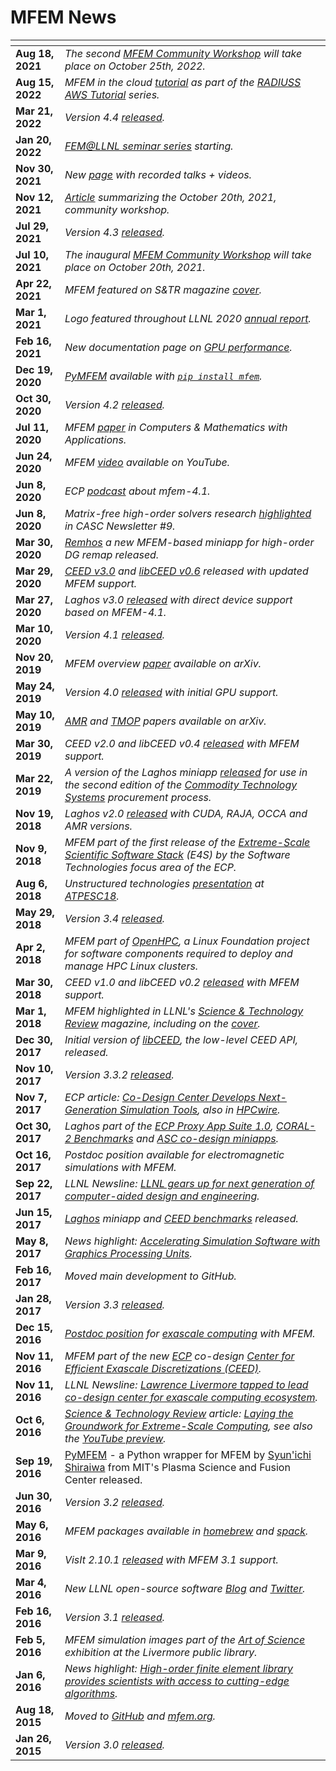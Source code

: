 # MFEM News

<img width=130px, style="margin:-10px"> | |
------------ | -----------------------------------------------------------------
**Aug 18, 2021** | *The second [MFEM Community Workshop](workshop.md) will take place on October 25th, 2022.*
**Aug 15, 2022** | *MFEM in the cloud [tutorial](tutorial/index.md) as part of the [RADIUSS AWS Tutorial](https://software.llnl.gov/radiuss/event/2022/07/07/radiuss-on-aws/) series.*
**Mar 21, 2022** | *Version 4.4 [released](https://github.com/mfem/mfem/blob/v4.4/CHANGELOG).*
**Jan 20, 2022** | *[FEM@LLNL seminar series](seminar.md) starting.*
**Nov 30, 2021** | *New [page](videos.md) with recorded talks + videos.*
**Nov 12, 2021** | *[Article](https://computing.llnl.gov/about/newsroom/mfem-team-hosts-first-community-workshop) summarizing the October 20th, 2021, community workshop.*
**Jul 29, 2021** | *Version 4.3 [released](https://github.com/mfem/mfem/blob/v4.3/CHANGELOG).*
**Jul 10, 2021** | *The inaugural [MFEM Community Workshop](workshop.md) will take place on October 20th, 2021.*
**Apr 22, 2021** | *MFEM featured on *S&TR* magazine [cover](https://str.llnl.gov/2021-02).*
**Mar 1, 2021**  | *Logo featured throughout LLNL 2020 [annual report](https://annual.llnl.gov/sites/annual/files/2021-11/fy2020annual.pdf).*
**Feb 16, 2021** | *New documentation page on [GPU performance](gpu-support.md).*
**Dec 19, 2020** | *[PyMFEM](https://github.com/mfem/PyMFEM) available with [`pip install mfem`](https://pypi.org/project/mfem).*
**Oct 30, 2020** | *Version 4.2 [released](https://github.com/mfem/mfem/blob/v4.2/CHANGELOG).*
**Jul 11, 2020** | *MFEM [paper](https://doi.org/10.1016/j.camwa.2020.06.009) in Computers & Mathematics with Applications.*
**Jun 24, 2020** | *MFEM [video](https://www.youtube.com/watch?v=Rpccj3NopSE) available on YouTube.*
**Jun 8, 2020** | *ECP [podcast](https://www.exascaleproject.org/major-update-of-the-mfem-finite-element-library-broadens-gpu-support/) about mfem-4.1.*
**Jun 8, 2020** | *Matrix-free high-order solvers research [highlighted](https://computing.llnl.gov/casc/newsletter/vol-9) in CASC Newsletter #9.*
**Mar 30, 2020** | *[Remhos](https://github.com/ceed/remhos) a new MFEM-based miniapp for high-order DG remap released.*
**Mar 29, 2020** | *[CEED v3.0](https://ceed.exascaleproject.org/ceed-3.0/) and [libCEED v0.6](https://github.com/CEED/libCEED/releases/tag/v0.6) released with updated MFEM support.*
**Mar 27, 2020** | *Laghos v3.0 [released](https://github.com/CEED/Laghos/releases/tag/v3.0) with direct device support based on MFEM-4.1.*
**Mar 10, 2020** | *Version 4.1 [released](https://github.com/mfem/mfem/blob/v4.1/CHANGELOG).*
**Nov 20, 2019** | *MFEM overview [paper](https://arxiv.org/abs/1911.09220) available on arXiv.*
**May 24, 2019** | *Version 4.0 [released](https://github.com/mfem/mfem/blob/v4.0/CHANGELOG) with initial GPU support.*
**May 10, 2019** | *[AMR](https://arxiv.org/abs/1905.04033) and [TMOP](https://arxiv.org/abs/1807.09807) papers available on arXiv.*
**Mar 30, 2019** | *CEED v2.0 and libCEED v0.4 [released](https://ceed.exascaleproject.org/news/#software-release-ceed-v20) with MFEM support.*
**Mar 22, 2019** | *A version of the Laghos miniapp [released](https://github.com/CEED/Laghos/releases/tag/cts2) for use in the second edition of the [Commodity Technology Systems](https://asc.llnl.gov/computers/commodity) procurement process.*
**Nov 19, 2018** | *Laghos v2.0 [released](https://github.com/CEED/Laghos/releases/tag/v2.0) with CUDA, RAJA, OCCA and AMR versions.*
**Nov 9, 2018**  | *MFEM part of the first release of the [Extreme-Scale Scientific Software Stack](https://e4s-project.github.io/) (E4S) by the Software Technologies focus area of the ECP.*
**Aug 6, 2018**  | *Unstructured technologies [presentation](https://www.youtube.com/watch?v=Zh6pFjkmr0g) at [ATPESC18](https://extremecomputingtraining.anl.gov/).*
**May 29, 2018** | *Version 3.4 [released](https://github.com/mfem/mfem/blob/v3.4/CHANGELOG).*
**Apr 2, 2018**  | *MFEM part of [OpenHPC](https://openhpc.community/), a Linux Foundation project for software components required to deploy and manage HPC Linux clusters.*
**Mar 30, 2018** | *CEED v1.0 and libCEED v0.2 [released](https://ceed.exascaleproject.org/news/#software-release-ceed-10) with MFEM support.*
**Mar 1, 2018**  | *MFEM highlighted in LLNL's [Science & Technology Review](https://str.llnl.gov/2018-01/lee) magazine, including on the [cover](https://str.llnl.gov/content/pages/2018-01/pdf/01.18.pdf).*
**Dec 30, 2017** | *Initial version of [libCEED](https://github.com/CEED/libCEED), the low-level CEED API, released.*
**Nov 10, 2017** | *Version 3.3.2 [released](https://github.com/mfem/mfem/blob/v3.3.2/CHANGELOG).*
**Nov 7, 2017**  | *ECP article: [Co-Design Center Develops Next-Generation Simulation Tools](https://www.exascaleproject.org/co-design-center-develops-next-generation-simulation-libraries-and-mini-apps/), also in [HPCwire](https://www.hpcwire.com/2017/11/08/co-design-center-develops-next-generation-simulation-tools/).*
**Oct 30, 2017** | *Laghos part of the [ECP Proxy App Suite 1.0](https://proxyapps.exascaleproject.org/), [CORAL-2 Benchmarks](https://asc.llnl.gov/coral-2-benchmarks/) and [ASC co-design miniapps](https://computing.llnl.gov/projects/co-design/laghos).*
**Oct 16, 2017** | *Postdoc position available for electromagnetic simulations with MFEM.*
**Sep 22, 2017** | *LLNL Newsline: [LLNL gears up for next generation of computer-aided design and engineering](https://www.llnl.gov/news/llnl-gears-next-generation-computer-aided-design-and-engineering).*
**Jun 15, 2017** | *[Laghos](https://github.com/ceed/Laghos) miniapp and [CEED benchmarks](https://ceed.exascaleproject.org/bps/) released.*
**May 8, 2017**  | *News highlight: [Accelerating Simulation Software with Graphics Processing Units](https://computing.llnl.gov/sites/default/files/Computation%20Annual%20Report2016_MFEM.pdf).*
**Feb 16, 2017** | *Moved main development to GitHub.*
**Jan 28, 2017** | *Version 3.3 [released](https://github.com/mfem/mfem/blob/v3.3/CHANGELOG).*
**Dec 15, 2016** | *[Postdoc position](https://careers-ext.llnl.gov/jobs/6264056-post-dr-research-staff-1) for [exascale computing](https://www.exascaleproject.org/ecp_co-design_centers) with MFEM.*
**Nov 11, 2016** | *MFEM part of the new [ECP](https://exascaleproject.org) co-design [Center for Efficient Exascale Discretizations (CEED)](https://ceed.exascaleproject.org).*
**Nov 11, 2016** | *LLNL Newsline: [Lawrence Livermore tapped to lead co-design center for exascale computing ecosystem](https://www.llnl.gov/news/lawrence-livermore-tapped-lead-%E2%80%98co-design%E2%80%99-center-exascale-computing-ecosystem).*
**Oct 6, 2016** | *[Science & Technology Review](https://str.llnl.gov/september-2016) article: [Laying the Groundwork for Extreme-Scale Computing](https://str.llnl.gov/content/pages/september-2016/pdf/09.16.1.pdf), see also the [YouTube preview](https://www.youtube.com/watch?v=ePWyiDf_XTg).*
**Sep 19, 2016** |[PyMFEM](https://github.com/MFEM/PyMFEM) - a Python wrapper for MFEM by [Syun'ichi Shiraiwa](https://github.com/sshiraiwa) from MIT's Plasma Science and Fusion Center released.
**Jun 30, 2016** | *Version 3.2 [released](https://github.com/mfem/mfem/blob/v3.2/CHANGELOG).*
**May 6, 2016** | *MFEM packages available in [homebrew](https://github.com/Homebrew) and [spack](https://github.com/LLNL/spack).*
**Mar 9, 2016** | *VisIt 2.10.1 [released](https://software.llnl.gov/news/2016/03/09/visit-2.10.1/) with MFEM 3.1 support.*
**Mar 4, 2016** | *New LLNL open-source software [Blog](https://software.llnl.gov/news) and [Twitter](https://twitter.com/LLNL_OpenSource).*
**Feb 16, 2016** | *Version 3.1 [released](https://github.com/mfem/mfem/blob/v3.1/CHANGELOG).*
**Feb 5, 2016** | *MFEM simulation images part of the [Art of Science](https://www.llnl.gov/news/media-advisory-laboratory-showcases-art-science-livermore-library) exhibition at the Livermore public library.*
**Jan 6, 2016** | *News highlight: [High-order finite element library provides scientists with access to cutting-edge algorithms](https://computing.llnl.gov/sites/default/files/High-Order%20Finite%20Element%20Library%20Provides%20Scientists%20with%20Access%20to%20Cutting-Edge%20Algorithms.pdf).*
**Aug 18, 2015** | *Moved to [GitHub](https://github.com/mfem/mfem) and [mfem.org](https://mfem.org).*
**Jan 26, 2015** | *Version 3.0 [released](https://github.com/mfem/mfem/blob/v3.0/CHANGELOG).*

